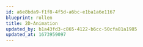 ```yaml
---
id: a6e8bda9-f1f8-4f5d-a6bc-e1ba1a6e1167
blueprint: rollen
title: 2D-Animation
updated_by: b1a43fd3-c865-4122-b6cc-50cfa81a1985
updated_at: 1673959097
---
```

